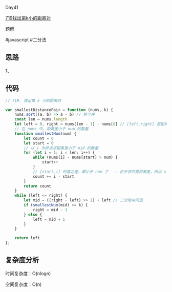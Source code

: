 Day41

[719找出第k小的距离对](https://leetcode.cn/problems/find-k-th-smallest-pair-distance/)

[题解](https://leetcode.cn/problems/find-k-th-smallest-pair-distance/solution/er-fen-fa-by-jzsq_lyx-1tm2/)

#javascript #二分法
## 思路
1、

## 代码
```javascript
// 719. 找出第 k 小的距离对

var smallestDistancePair = function (nums, k) {
    nums.sort((a, b) => a - b) // 排个序
    const len = nums.length
    let left = 0, right = nums[len - 1] - nums[0] // [left,right] 是距离差的范围
    // 在 nums 中，距离差小于 num 的数量
    function smallestNum(num) {
        let count = 0
        let start = 0
        // 以 i 为终点求距离差小于 mid 的数量
        for (let i = 1; i < len; i++) {
            while (nums[i] - nums[start] > num) {
                start++
            }
            // [start,i] 的值之差，都小于 num 了  -- 由于求的是距离差，所以 start<i 的，所以数量是 i-start
            count += i - start
        }
        return count
    }
    while (left <= right) {
        let mid = ((right - left) >> 1) + left // 二分取中间值
        if (smallestNum(mid) >= k) {
            right = mid - 1
        } else {
            left = mid + 1
        }
    }

    return left
};
```
## 复杂度分析
时间复杂度：O(nlogn)

空间复杂度：O(n)
